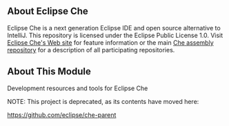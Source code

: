 ## About Eclipse Che
Eclipse Che is a next generation Eclipse IDE and open source alternative to IntelliJ. This repository is licensed under the Eclipse Public License 1.0. Visit [Eclipse Che's Web site](http://eclipse.org/che) for feature information or the main [Che assembly repository](http://github.com/eclipse/che) for a description of all participating repositories.

## About This Module
Development resources and tools for Eclipse Che

NOTE: This project is deprecated, as its contents have moved here:

https://github.com/eclipse/che-parent

